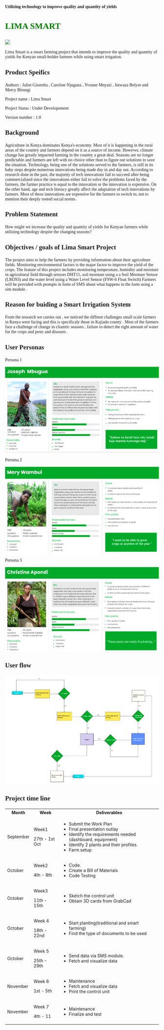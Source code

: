 <p style="font-family: verdana; font-weight: bold"> Utilizing technology to improve quality and quantity of yields </p>

# <p style = "color : green; font-family: verdana"> LIMA SMART </p>
<img  src="https://www.opendei.eu/wp-content/uploads/2020/11/img-Yanewn0ORWCx4Jlm-w800.jpg">
<p style= "font-family: verdana;"> Lima Smart is a smart farming project that intends to improve the quality and quantity of yields for Kenyan small-holder farmers while using smart irrigation.</p>

## <p style="font-family: verdana;" > Product Speifics </p>
<p style="font-family: verdana;" >Authors : Juliet Gisemba , Caroline Njuguna , Yvonne Mnyazi , Intwaza Belyse and Mercy Birungi </p>
<p style="font-family: verdana;" >Project name : Lima Smart</p>
<p style="font-family: verdana;" >Project Status : Under Developement</p>
<p style="font-family: verdana;" >Version number : 1.0</p>

## <p style="font-family: verdana;" > Background </p>
<p style="font-family: verdana;" >Agriculture in Kenya dominates Kenya's economy. Most of it is happening in the rural areas of the country and farmers depend on it as a source of income. However, climate change has greatly impacted farming in the country a great deal. Seasons are no longer predictable and farmers are left with no choice other than to figure out solutions to save the situation. Technology, being one of the solutions served to the farmers, is still in its baby steps despite numerous innovations being made day in and day out. According to research done in the past, the majority of tech innovations fail to succeed after being commercialized since the innovations either fail to solve the problems faced by the farmers, the farmer practice is equal to the innovation or the innovation is expensive. On the other hand, age and tech literacy greatly affect the adaptation of tech innovations by farmers. Most of these innovations are expensive for the farmers to switch to, not to mention their deeply rooted social norms. </p>

## <p style="font-family: verdana;" > Problem Statement </p>
<p style="font-family: verdana;" >How might we increase the quality and quantity of yields for Kenyan farmers while utilizing technology despite the changing seasons? </p>

## <p style="font-family: verdana;" > Objectives / goals of Lima Smart Project </p>
<p style="font-family: verdana;" > The project aims to help the farmers by providing information about their agriculture fields. Monitoring environmental factors is the major factor to improve the yield of the crops. The feature of this project includes monitoring temperature, humidity and moisture in agricultural field through sensors DHT11, soil moisture using a a Soil Moisture Sensor (LM393) and the water level using a Water Level Sensor (FSW-6 Float Switch)
 Farmers will be provided with  prompts in form of SMS about what happens in the farm using a sim module .</p>

## <p style="font-family: verdana;" > Reason for buiding a Smart Irrigation System </p>
<p style="font-family: verdana;" >From the research we carries out , we noticed the diffrent challenges small scale farmers in Kenya were facing and this is specificaly those in Kajiado county . Most of the farmers face a challenge of change in cliamtic seasons , failure to detect the right amount of water for the crops and pests and diseases . </p>

## <p style="font-family: verdana;" > User Personas </p>
<p style="font-family: verdana;" > Persona 1 </p>
<img src="./persona1.png">
<p style="font-family: verdana;" >Persona 2</p>
<img src="./persona2.png">
<p style="font-family: verdana;" >Persona 3 </p>
<img src="./persona3.png">

## <p style="font-family: verdana;" > User flow </p>
<img src="./userflow.png">

## <p style="font-family: verdana;" > Project time line </p>
<p style="font-family: verdana;" >
<table>
<tr>
<th>Month</th>
<th> Week </th>
<th> Deliverables</th>
</tr>
<tr>
<td>September</td>
<td> <p>Week1 </p>
   <p>27th - 1st Oct </p>
<td>
<ul>
<li>Submit the Work Plan </li>
<li>Final presentation outlay </li>
<li>Identify the requirements needed (dashboard, equipment) </li>
<li> Identify 2 plants and their profiles. </li>
<li> Farm setup </li>
<ul>
</td>
</tr>
<tr>
<td>October</td>
<td> <p>Week2 </p>
   <p>4th -  8th </p>
<td>
<ul>
<li>Code. </li>
<li>Create a Bill of Materials </li>
<li>Code Testing</li>
<ul>
</td>
</tr>
<tr>
<td>October</td>
<td> <p>Week3 </p>
   <p>11th - 15th</p>
<td>
<ul>
<li>Sketch the control unit</li>
<li>Obtain 3D cards from GrabCad</li>
<ul>
</td>
</tr>
<tr>
<td>October</td>
<td> <p>Week 4</p>
   <p>18th - 22nd</p>
<td>
<ul>
<li>Start planting(traditional and smart farming) </li>
<li>Find the type of documents to be used  </li>
<ul>
</td>
</tr>
<tr>
<td>October</td>
<td> <p>Week 5</p>
   <p>25th - 29th</p>
<td>
<ul>
<li>Send data via SMS module.</li>
<li>Fetch and visualize data</li>
</ul>
</td>
</tr>
<tr>
<td>November</td>
<td> <p>Week 6</p>
   <p>1st - 5th</p>
<td>
<ul>
<li>Maintenance</li>
<li>Fetch and visualize data</li>
<li>Print the control unit </li>



</ul>
</td>
</tr>
<tr>
<td>November</td>
<td> <p>Week 7</p>
   <p>4th - 11</p> </td>
<td>
<ul>
<li>Maintenance</li>
<li>Finalize and test</li>
</ul>
</td>
</tr>
</table>
</p>